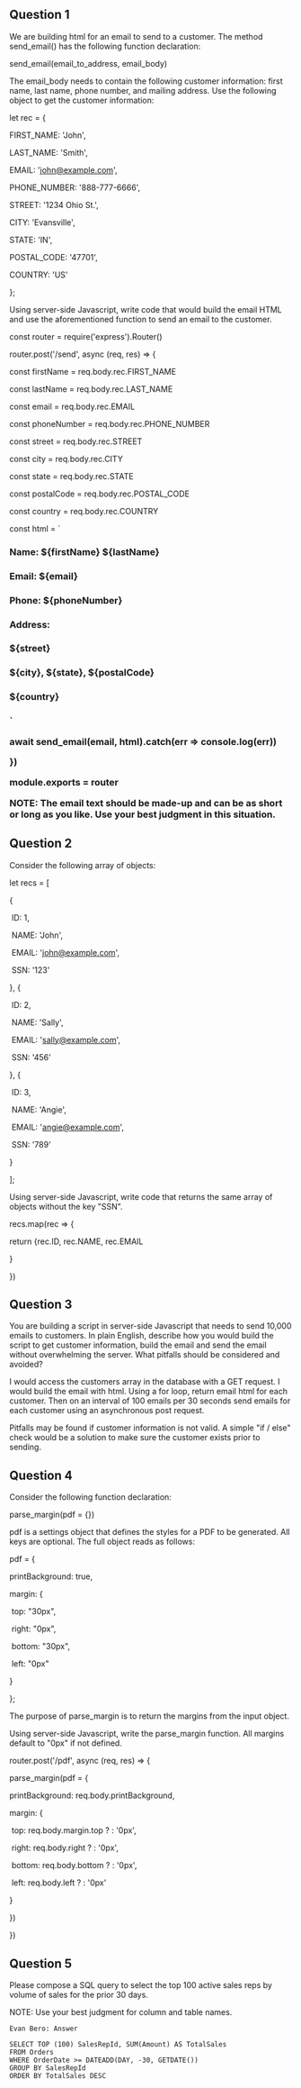## Question 1

We are building html for an email to send to a customer. The method send_email() has the following function declaration:

send_email(email_to_address, email_body)

The email_body needs to contain the following customer information: first name, last name, phone number, and mailing address. Use the following object to get the customer information:

let rec = {

FIRST_NAME: 'John',

LAST_NAME: 'Smith',

EMAIL: '[john@example.com](mailto:john@example.com)',

PHONE_NUMBER: '888-777-6666',

STREET: '1234 Ohio St.',

CITY: 'Evansville',

STATE: 'IN',

POSTAL_CODE: '47701',

COUNTRY: 'US'

};

Using server-side Javascript, write code that would build the email HTML and use the aforementioned function to send an email to the customer.

const router = require('express').Router()

router.post('/send', async (req, res) => {

const firstName = req.body.rec.FIRST_NAME

const lastName = req.body.rec.LAST_NAME

const email = req.body.rec.EMAIL

const phoneNumber = req.body.rec.PHONE_NUMBER

const street = req.body.rec.STREET

const city = req.body.rec.CITY

const state = req.body.rec.STATE

const postalCode = req.body.rec.POSTAL_CODE

const country = req.body.rec.COUNTRY

const html = `

<h3>Name: ${firstName} ${lastName}<h3>

<h3>Email: ${email}<h3>

<h3>Phone: ${phoneNumber}<h3>

<h3>Address: <h3>

<h3>${street}<h3>

<h3>${city}, ${state}, ${postalCode}<h3>

<h3>${country}<h3>`

await send_email(email, html).catch(err => console.log(err))

})

module.exports = router

NOTE: The email text should be made-up and can be as short or long as you like. Use your best judgment in this situation.

## Question 2

Consider the following array of objects:

let recs = [

{

​ ID: 1,

​ NAME: 'John',

​ EMAIL: '[john@example.com](mailto:john@example.com)',

​ SSN: '123'

}, {

​ ID: 2,

​ NAME: 'Sally',

​ EMAIL: '[sally@example.com](mailto:sally@example.com)',

​ SSN: '456'

}, {

​ ID: 3,

​ NAME: 'Angie',

​ EMAIL: '[angie@example.com](mailto:angie@example.com)',

​ SSN: '789'

}

];

Using server-side Javascript, write code that returns the same array of objects without the key "SSN".

recs.map(rec => {

return {rec.ID, rec.NAME, rec.EMAIL

}

})

## Question 3

You are building a script in server-side Javascript that needs to send 10,000 emails to customers. In plain English, describe how you would build the script to get customer information, build the email and send the email without overwhelming the server. What pitfalls should be considered and avoided?

I would access the customers array in the database with a GET request. I would build the email with html. Using a for loop, return email html for each customer. Then on an interval of 100 emails per 30 seconds send emails for each customer using an asynchronous post request.

Pitfalls may be found if customer information is not valid. A simple "if / else" check would be a solution to make sure the customer exists prior to sending.

## Question 4

Consider the following function declaration:

parse_margin(pdf = {})

pdf is a settings object that defines the styles for a PDF to be generated. All keys are optional. The full object reads as follows:

pdf = {

printBackground: true,

margin: {

​ top: "30px",

​ right: "0px",

​ bottom: "30px",

​ left: "0px"

}

};

The purpose of parse_margin is to return the margins from the input object.

Using server-side Javascript, write the parse_margin function. All margins default to "0px" if not defined.

router.post('/pdf', async (req, res) => {

parse_margin(pdf = {

printBackground: req.body.printBackground,

margin: {

​ top: req.body.margin.top ? : '0px',

​ right: req.body.right ? : '0px',

​ bottom: req.body.bottom ? : '0px',

​ left: req.body.left ? : '0px'

}

})

})

## Question 5

Please compose a SQL query to select the top 100 active sales reps by volume of sales for the prior 30 days.

NOTE: Use your best judgment for column and table names.

`Evan Bero: Answer`

```
SELECT TOP (100) SalesRepId, SUM(Amount) AS TotalSales
FROM Orders
WHERE OrderDate >= DATEADD(DAY, -30, GETDATE())
GROUP BY SalesRepId
ORDER BY TotalSales DESC
```
